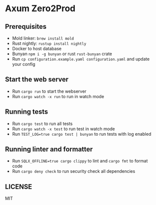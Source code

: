 # Axum Zero2Prod

## Prerequisites

- Mold linker: `brew install mold`
- Rust nightly: `rustup install nightly`
- Docker to host database
- Bunyan `npm i -g bunyan` or rust `rust-bunyan` crate
- Run `cp configuration.example.yaml configuration.yaml` and update your config

## Start the web server

- Run `cargo run` to start the webserver
- Run `cargo watch -x run` to run in watch mode

## Running tests

- Run `cargo test` to run all tests
- Run `cargo watch -x test` to run test in watch mode
- Run `TEST_LOG=true cargo test | bunyan` to run tests with log enabled

## Running linter and formatter

- Run `SQLX_OFFLINE=true cargo clippy` to lint and `cargo fmt` to format code
- Run `cargo deny check` to run security check all dependencies

## LICENSE

MIT
